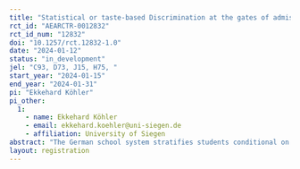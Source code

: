 ```yaml
---
title: "Statistical or taste-based Discrimination at the gates of admission to 5th Grade High School in Germany – Evidence from the field "
rct_id: "AEARCTR-0012832"
rct_id_num: "12832"
doi: "10.1257/rct.12832-1.0"
date: "2024-01-12"
status: "in_development"
jel: "C93, D73, J15, H75, "
start_year: "2024-01-15"
end_year: "2024-01-31"
pi: "Ekkehard Köhler"
pi_other:
  1:
    - name: Ekkehard Köhler
    - email: ekkehard.koehler@uni-siegen.de
    - affiliation: University of Siegen
abstract: "The German school system stratifies students conditional on their grades after the winter term of their 4th grade. Recommendations are not binding such that thousands of parents apply for admission for schooling at the top level “Gymnasium”-High Schools for their kids. Running a randomized controlled trial in this process, we test if gender, migration background and grades have an effect on Gymnasium’s and other secondary school admission’s responsiveness to messages sent by putatively German or Turkish Families who request information on the admission process. In line with our priors from a pre-test in the state of North Rhine-Westphalia, we expect that high schools across Germany discriminate against the ethnic background of students. Most notably non-German families receive significantly fewer replies even if they kid has good grades. We believe that this pre-test finding replicates across the other states of the Federal Republic of Germany. "
layout: registration
---
```


